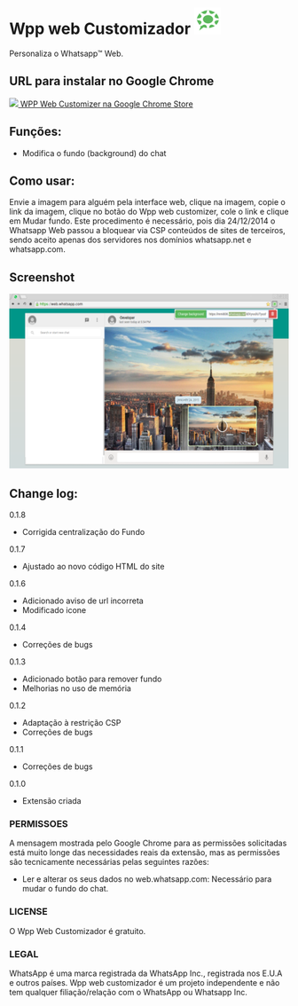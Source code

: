 # Wpp web Customizador ![Wpp web Customizador logo](https://raw.githubusercontent.com/ArthurAssuncao/WhatsappWebCustomizer/master/icon48.png?raw=true "Wpp web Customizador logo")
Personaliza o Whatsapp™ Web.

## URL para instalar no Google Chrome
[<img src="http://www.google.com/intl/pt-BR/chrome/assets/consumer/images/delorean/122010_webstore.jpg" height=30px />  WPP Web Customizer na Google Chrome Store](https://chrome.google.com/webstore/detail/wpp-web-customizer/lhaamjcmnafobcjjcjfpglfonpdkoedb)

## Funções:
- Modifica o fundo (background) do chat

## Como usar:
Envie a imagem para alguém pela interface web, clique na imagem, copie o link da imagem, clique no botão do Wpp web customizer, cole o link e clique em Mudar fundo.
Este procedimento é necessário, pois dia 24/12/2014 o Whatsapp Web passou a bloquear via CSP conteúdos de sites de terceiros, sendo aceito apenas dos servidores nos domínios whatsapp.net e whatsapp.com.

## Screenshot
![Screenshot](https://github.com/ArthurAssuncao/WhatsappWebCustomizer/blob/master/screenshots/wpp_web_customizer_01.png?raw=true "Screenshot")

## Change log:
0.1.8
- Corrigida centralização do Fundo

0.1.7
- Ajustado ao novo código HTML do site

0.1.6
- Adicionado aviso de url incorreta
- Modificado icone

0.1.4
- Correções de bugs

0.1.3
- Adicionado botão para remover fundo
- Melhorias no uso de memória

0.1.2
- Adaptação à restrição CSP
- Correções de bugs

0.1.1
- Correções de bugs

0.1.0
- Extensão criada

### PERMISSOES
A mensagem mostrada pelo Google Chrome para as permissões solicitadas está muito longe das necessidades reais da extensão, mas as permissões são tecnicamente necessárias pelas seguintes razões:

- Ler e alterar os seus dados no web.whatsapp.com: Necessário para mudar o fundo do chat.

### LICENSE
O Wpp Web Customizador é gratuito.

### LEGAL
WhatsApp é uma marca registrada da WhatsApp Inc., registrada nos E.U.A e outros países. Wpp web customizador é um projeto independente e não tem qualquer filiação/relação com o WhatsApp ou Whatsapp Inc.
